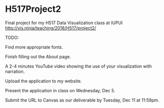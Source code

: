 # H517Project2
Final project for my H517 Data Visualization class at IUPUI
http://vis.ninja/teaching/2018/H517/project2/

TODO:


Find more appropriate fonts.

Finish filling out the About page.

A 2-4 minutes YouTube video showing the use of your visualization with narration.

Upload the application to my website.

Present the application in class on Wednesday, Dec 5.

Submit the URL to Canvas as our deliverable by Tuesday, Dec 11 at 11:59pm.
